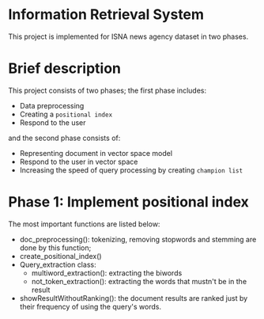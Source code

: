 # Information Retrieval System
This project is implemented for ISNA news agency dataset in two phases.

# Brief description
This project consists of two phases; the first phase includes:
* Data preprocessing
* Creating a `positional index`
* Respond to the user

and the second phase consists of:
* Representing document in vector space model
* Respond to the user in vector space
* Increasing the speed of query processing by creating `champion list`

# Phase 1: Implement positional index
The most important functions are listed below:
* doc_preprocessing(): tokenizing, removing stopwords and stemming are done by this function;
* create_positional_index()
* Query_extraction class:
  * multiword_extraction(): extracting the biwords
  * not_token_extraction(): extracting the words that mustn't be in the result
* showResultWithoutRanking(): the document results are ranked just by their frequency of using the query's words.
